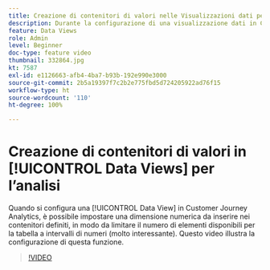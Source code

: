 ```yaml
---
title: Creazione di contenitori di valori nelle Visualizzazioni dati per l’analisi
description: Durante la configurazione di una visualizzazione dati in Customer Journey Analytics, puoi impostare una dimensione numerica da inserire nei contenitori definiti, in modo da limitare il numero di elementi disponibili per la tabella a intervalli di numeri (molto interessante). Questo video illustra la configurazione di questa funzione.
feature: Data Views
role: Admin
level: Beginner
doc-type: feature video
thumbnail: 332864.jpg
kt: 7587
exl-id: e1126663-afb4-4ba7-b93b-192e990e3000
source-git-commit: 2b5a19397f7c2b2e775fbd5d724205922ad76f15
workflow-type: ht
source-wordcount: '110'
ht-degree: 100%

---
```


# Creazione di contenitori di valori in [!UICONTROL Data Views] per l’analisi

Quando si configura una [!UICONTROL Data View] in Customer Journey Analytics, è possibile impostare una dimensione numerica da inserire nei contenitori definiti, in modo da limitare il numero di elementi disponibili per la tabella a intervalli di numeri (molto interessante). Questo video illustra la configurazione di questa funzione.

>[!VIDEO](https://video.tv.adobe.com/v/332864/?quality=12&learn=on)
